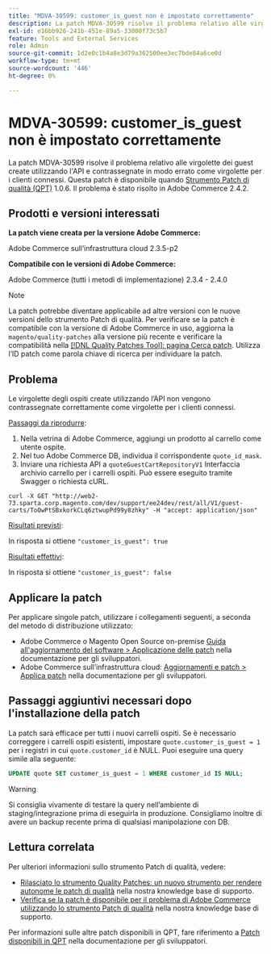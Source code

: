 ```yaml
---
title: "MDVA-30599: customer_is_guest non è impostato correttamente"
description: La patch MDVA-30599 risolve il problema relativo alle virgolette dei guest create utilizzando l'API e contrassegnate in modo errato come virgolette per i clienti connessi. Questa patch è disponibile quando è installato [Quality Patches Tool (QPT)](/help/announcements/adobe-commerce-announcements/magento-quality-patches-released-new-tool-to-self-serve-quality-patches.md) 1.0.6. Il problema è stato risolto in Adobe Commerce 2.4.2.
exl-id: e16bb926-241b-451e-89a5-33000f73c5b7
feature: Tools and External Services
role: Admin
source-git-commit: 1d2e0c1b4a8e3d79a362500ee3ec7bde84a6ce0d
workflow-type: tm+mt
source-wordcount: '446'
ht-degree: 0%

---
```


# MDVA-30599: customer_is_guest non è impostato correttamente

La patch MDVA-30599 risolve il problema relativo alle virgolette dei guest create utilizzando l&#39;API e contrassegnate in modo errato come virgolette per i clienti connessi. Questa patch è disponibile quando [Strumento Patch di qualità (QPT)](/help/announcements/adobe-commerce-announcements/magento-quality-patches-released-new-tool-to-self-serve-quality-patches.md) 1.0.6. Il problema è stato risolto in Adobe Commerce 2.4.2.

## Prodotti e versioni interessati

**La patch viene creata per la versione Adobe Commerce:**

Adobe Commerce sull’infrastruttura cloud 2.3.5-p2

**Compatibile con le versioni di Adobe Commerce:**

Adobe Commerce (tutti i metodi di implementazione) 2.3.4 - 2.4.0

>[!NOTE]
>
>La patch potrebbe diventare applicabile ad altre versioni con le nuove versioni dello strumento Patch di qualità. Per verificare se la patch è compatibile con la versione di Adobe Commerce in uso, aggiorna la `magento/quality-patches` alla versione più recente e verificare la compatibilità nella [[!DNL Quality Patches Tool]: pagina Cerca patch](https://devdocs.magento.com/quality-patches/tool.html#patch-grid). Utilizza l’ID patch come parola chiave di ricerca per individuare la patch.

## Problema

Le virgolette degli ospiti create utilizzando l’API non vengono contrassegnate correttamente come virgolette per i clienti connessi.

<u>Passaggi da riprodurre</u>:

1. Nella vetrina di Adobe Commerce, aggiungi un prodotto al carrello come utente ospite.
1. Nel tuo Adobe Commerce DB, individua il corrispondente `quote_id_mask`.
1. Inviare una richiesta API a `quoteGuestCartRepositoryV1` Interfaccia archivio carrello per i carrelli ospiti. Può essere eseguito tramite Swagger o richiesta cURL.

```curl
curl -X GET "http://web2-73.sparta.corp.magento.com/dev/support/ee24dev/rest/all/V1/guest-carts/ToOwPtSBxkorkCLq6ztwupPd99y8zhky" -H "accept: application/json"
```

<u>Risultati previsti</u>:

In risposta si ottiene `"customer_is_guest": true`

<u>Risultati effettivi</u>:

In risposta si ottiene `"customer_is_guest": false`

## Applicare la patch

Per applicare singole patch, utilizzare i collegamenti seguenti, a seconda del metodo di distribuzione utilizzato:

* Adobe Commerce o Magento Open Source on-premise [Guida all&#39;aggiornamento del software > Applicazione delle patch](https://devdocs.magento.com/guides/v2.4/comp-mgr/patching/mqp.html) nella documentazione per gli sviluppatori.
* Adobe Commerce sull’infrastruttura cloud: [Aggiornamenti e patch > Applica patch](https://devdocs.magento.com/cloud/project/project-patch.html) nella documentazione per gli sviluppatori.

## Passaggi aggiuntivi necessari dopo l&#39;installazione della patch

La patch sarà efficace per tutti i nuovi carrelli ospiti. Se è necessario correggere i carrelli ospiti esistenti, impostare `quote.customer_is_guest = 1` per i registri in cui `quote.customer_id` è NULL. Puoi eseguire una query simile alla seguente:

```sql
UPDATE quote SET customer_is_guest = 1 WHERE customer_id IS NULL;
```

>[!WARNING]
>
>Si consiglia vivamente di testare la query nell’ambiente di staging/integrazione prima di eseguirla in produzione. Consigliamo inoltre di avere un backup recente prima di qualsiasi manipolazione con DB.

## Lettura correlata

Per ulteriori informazioni sullo strumento Patch di qualità, vedere:

* [Rilasciato lo strumento Quality Patches: un nuovo strumento per rendere autonome le patch di qualità](/help/announcements/adobe-commerce-announcements/magento-quality-patches-released-new-tool-to-self-serve-quality-patches.md) nella nostra knowledge base di supporto.
* [Verifica se la patch è disponibile per il problema di Adobe Commerce utilizzando lo strumento Patch di qualità](/help/support-tools/patches-available-in-qpt-tool/check-patch-for-magento-issue-with-magento-quality-patches.md) nella nostra knowledge base di supporto.

Per informazioni sulle altre patch disponibili in QPT, fare riferimento a [Patch disponibili in QPT](https://devdocs.magento.com/quality-patches/tool.html#patch-grid) nella documentazione per gli sviluppatori.
